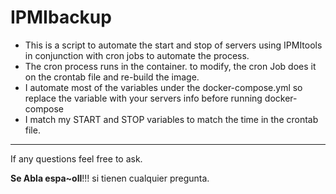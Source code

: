 # IPMIbackup

- This is a script to automate the start and stop of servers using IPMItools in conjunction with cron jobs to automate the process.
- The cron process runs in the container. to modify, the cron Job does it on the crontab file and re-build the image.
- I automate most of the variables under the docker-compose.yml so replace the variable with your servers info before running docker-compose
- I match my START and STOP variables to match the time in the crontab file.


---
If any questions feel free to ask.

**Se Abla espa~oll**!!! si tienen cualquier pregunta. 

